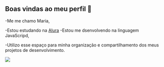 ## Boas vindas ao meu perfil 🦋

-Me me chamo Maria, 

-Estou estudando na [Alura](https://cursos.alura.com.br)
-Estou me dsenvolvendo na linguagem JavaScripd, 

-Utilizo esse espaço para minha organização e compartilhamento dos meus projetos de desenvolvimento.


![](https://media1.tenor.com/m/LUBrkYywYmAAAAAC/line-friends-brown.gif)
